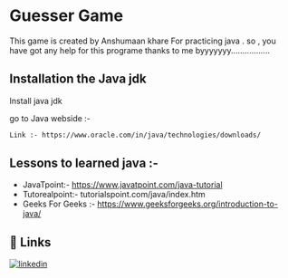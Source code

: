 
# Guesser Game

This game is created by Anshumaan khare For practicing java .
so , you have got any help for this programe thanks to me 
byyyyyyy.................




## Installation the Java jdk

Install java jdk 

go to Java webside :-

```bash
Link :- https://www.oracle.com/in/java/technologies/downloads/
```

## Lessons to learned java :-

- JavaTpoint:- https://www.javatpoint.com/java-tutorial
- Tutorealpoint:- tutorialspoint.com/java/index.htm
- Geeks For Geeks :- https://www.geeksforgeeks.org/introduction-to-java/






## 🔗 Links

[![linkedin](https://img.shields.io/badge/linkedin-0A66C2?style=for-the-badge&logo=linkedin&logoColor=white)](https://www.linkedin.com/in/anshumaan-khare-58550a241//)

